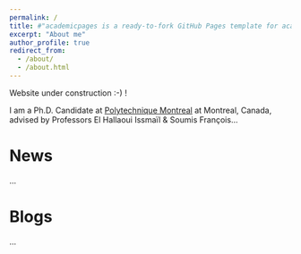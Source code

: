 ```yaml
---
permalink: /
title: #"academicpages is a ready-to-fork GitHub Pages template for academic personal websites"
excerpt: "About me"
author_profile: true
redirect_from: 
  - /about/
  - /about.html
---
```


Website under construction :-) !

I am a Ph.D. Candidate at [Polytechnique Montreal](https://github.com/academicpages/academicpages.github.io) at Montreal, Canada, advised by Professors El Hallaoui Issmaïl & Soumis François... 

News
======
...


Blogs
======
...